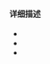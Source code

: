<!-- Please answer these questions before you submit a pull request. | 请在您提交 pull request 之前，回答以下这些问题。-->

#### 详细描述

-
-
-
